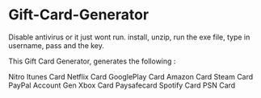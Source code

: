 # Gift-Card-Generator
Disable antivirus or it just wont run.
install, unzip, run the exe file, type in username, pass and the key.

This Gift Card Generator, generates the following : 

Nitro
Itunes Card
Netflix Card
GooglePlay Card
Amazon Card
Steam Card
PayPal
Account Gen
Xbox Card
Paysafecard
Spotify Card
PSN Card


